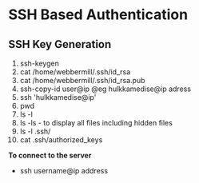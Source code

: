 # SSH Based Authentication

## SSH Key Generation

1. ssh-keygen
2. cat /home/webbermill/.ssh/id_rsa
3. cat /home/webbermill/.ssh/id_rsa.pub
4. ssh-copy-id user@ip @eg hulkkamedise@ip adress
5. ssh 'hulkkamedise@ip'
6. pwd
7. ls -l
8. ls -ls - to display all files including hidden files
9. ls -l .ssh/
10. cat .ssh/authorized_keys

**To connect to the server**

- ssh username@ip address
